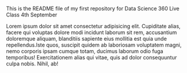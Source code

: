 This is the README file of my first repository
for Data Science 360 Live Class 4th September

Lorem ipsum dolor sit amet consectetur adipisicing elit. Cupiditate alias, facere qui voluptas dolore modi incidunt laborum sit rem, accusantium doloremque aliquam, blanditiis sapiente eius mollitia est quia unde repellendus.Iste quos, suscipit quidem ab laboriosam voluptatem magni, nemo corporis ipsam cumque totam, ducimus laborum odio fuga temporibus! Exercitationem alias qui vitae, quis ad dolor consequuntur culpa nobis. Nihil, ab!